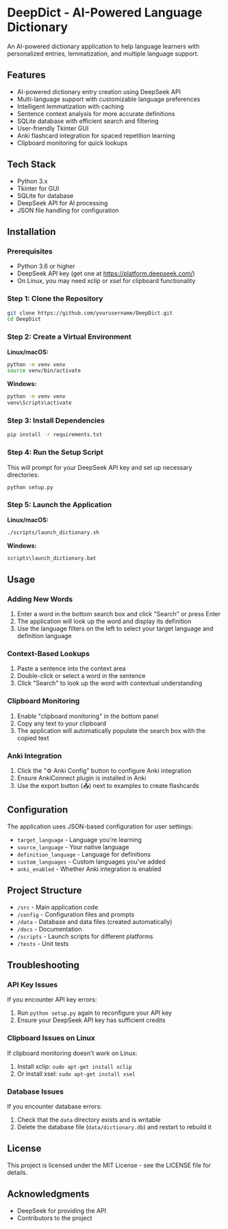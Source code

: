 # DeepDict - AI-Powered Language Dictionary

An AI-powered dictionary application to help language learners with personalized entries, lemmatization, and multiple language support.

## Features

- AI-powered dictionary entry creation using DeepSeek API
- Multi-language support with customizable language preferences
- Intelligent lemmatization with caching
- Sentence context analysis for more accurate definitions
- SQLite database with efficient search and filtering
- User-friendly Tkinter GUI
- Anki flashcard integration for spaced repetition learning
- Clipboard monitoring for quick lookups

## Tech Stack

- Python 3.x
- Tkinter for GUI
- SQLite for database
- DeepSeek API for AI processing
- JSON file handling for configuration

## Installation

### Prerequisites

- Python 3.6 or higher
- DeepSeek API key (get one at https://platform.deepseek.com/)
- On Linux, you may need xclip or xsel for clipboard functionality

### Step 1: Clone the Repository

```bash
git clone https://github.com/yourusername/DeepDict.git
cd DeepDict
```

### Step 2: Create a Virtual Environment

**Linux/macOS:**
```bash
python -m venv venv
source venv/bin/activate
```

**Windows:**
```cmd
python -m venv venv
venv\Scripts\activate
```

### Step 3: Install Dependencies

```bash
pip install -r requirements.txt
```

### Step 4: Run the Setup Script

This will prompt for your DeepSeek API key and set up necessary directories:

```bash
python setup.py
```

### Step 5: Launch the Application

**Linux/macOS:**
```bash
./scripts/launch_dictionary.sh
```

**Windows:**
```cmd
scripts\launch_dictionary.bat
```

## Usage

### Adding New Words

1. Enter a word in the bottom search box and click "Search" or press Enter
2. The application will look up the word and display its definition
3. Use the language filters on the left to select your target language and definition language

### Context-Based Lookups

1. Paste a sentence into the context area
2. Double-click or select a word in the sentence
3. Click "Search" to look up the word with contextual understanding

### Clipboard Monitoring

1. Enable "clipboard monitoring" in the bottom panel
2. Copy any text to your clipboard
3. The application will automatically populate the search box with the copied text

### Anki Integration

1. Click the "⚙️ Anki Config" button to configure Anki integration
2. Ensure AnkiConnect plugin is installed in Anki
3. Use the export button (📤) next to examples to create flashcards

## Configuration

The application uses JSON-based configuration for user settings:

- `target_language` - Language you're learning
- `source_language` - Your native language
- `definition_language` - Language for definitions
- `custom_languages` - Custom languages you've added
- `anki_enabled` - Whether Anki integration is enabled

## Project Structure

- `/src` - Main application code
- `/config` - Configuration files and prompts
- `/data` - Database and data files (created automatically)
- `/docs` - Documentation
- `/scripts` - Launch scripts for different platforms
- `/tests` - Unit tests

## Troubleshooting

### API Key Issues

If you encounter API key errors:
1. Run `python setup.py` again to reconfigure your API key
2. Ensure your DeepSeek API key has sufficient credits

### Clipboard Issues on Linux

If clipboard monitoring doesn't work on Linux:
1. Install xclip: `sudo apt-get install xclip`
2. Or install xsel: `sudo apt-get install xsel`

### Database Issues

If you encounter database errors:
1. Check that the `data` directory exists and is writable
2. Delete the database file (`data/dictionary.db`) and restart to rebuild it

## License

This project is licensed under the MIT License - see the LICENSE file for details.

## Acknowledgments

- DeepSeek for providing the API
- Contributors to the project